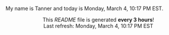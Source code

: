 My name is Tanner and today is Monday, March 4, 10:17 PM EST.

<p align="center">This <i>README</i> file is generated <b>every 3 hours</b>!</br>Last refresh: Monday, March 4, 10:17 PM EST<br /></p>

